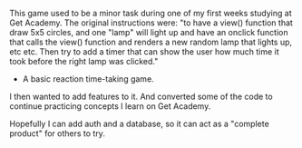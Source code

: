This game used to be a minor task during one of my first weeks studying at Get Academy.
The original instructions were: "to have a view() function that draw 5x5 circles, and one "lamp" will light up and have an onclick function that calls the view() function and renders a new random lamp that lights up, etc etc.
Then try to add a timer that can show the user how much time it took before the right lamp was clicked."

- A basic reaction time-taking game.

I then wanted to add features to it. And converted some of the code to continue practicing concepts I learn on Get Academy.

Hopefully I can add auth and a database, so it can act as a "complete product" for others to try.
